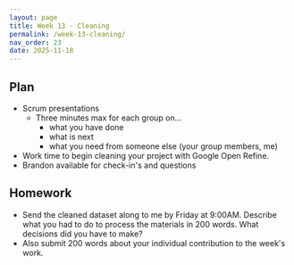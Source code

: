 ```yaml
---
layout: page
title: Week 13 - Cleaning
permalink: /week-13-cleaning/
nav_order: 23
date: 2025-11-18
---
```


## Plan

* Scrum presentations
    * Three minutes max for each group on…
        * what you have done
        * what is next
        * what you need from someone else (your group members, me)
* Work time to begin cleaning your project with Google Open Refine.
* Brandon available for check-in's and questions

## Homework

* Send the cleaned dataset along to me by Friday at 9:00AM. Describe what you had to do to process the materials in 200 words. What decisions did you have to make? 
* Also submit 200 words about your individual contribution to the week's work.